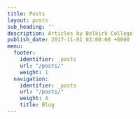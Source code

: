 ```yaml
---
title: Posts
layout: posts
sub_heading: ''
description: Articles by Belkirk College
publish_date: 2017-11-01 03:00:00 +0000
menu:
  footer:
    identifier: _posts
    url: "/posts/"
    weight: 1
  navigation:
    identifier: _posts
    url: "/posts/"
    weight: 4
    title: Blog
---
```

